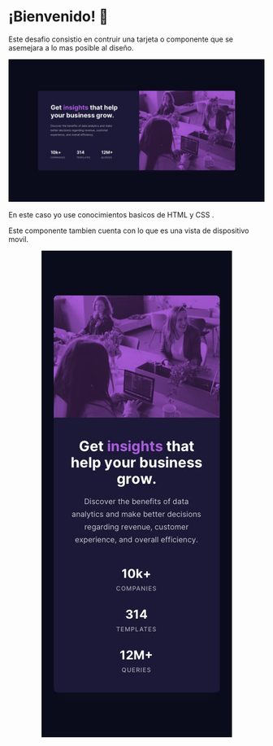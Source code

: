 <h1>
¡Bienvenido! 👋
</h1>
Este desafio consistio en contruir una tarjeta o componente que se asemejara a lo mas posible al diseño.

![alt text](https://github.com/Richard5200/Componente-de-tarjeta-frontendmentor/blob/main/design/desktop-design.jpg)


En este caso yo use conocimientos basicos de HTML y CSS .

Este componente tambien cuenta con lo que es una vista de dispositivo movil.
<p align="center">
 <img src="https://github.com/Richard5200/Componente-de-tarjeta-frontendmentor/blob/main/design/mobile-design.jpg" alt="">

</p>
